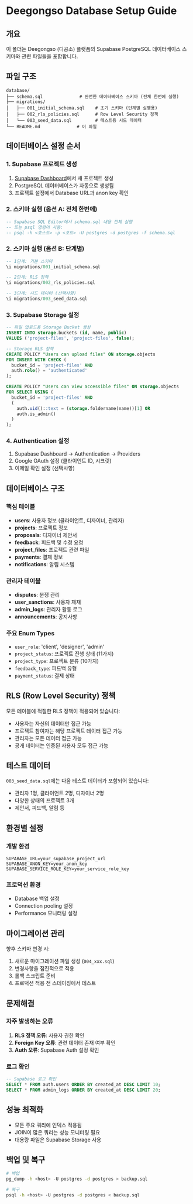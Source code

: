 # Deegongso Database Setup Guide

## 개요
이 폴더는 Deegongso (디공소) 플랫폼의 Supabase PostgreSQL 데이터베이스 스키마와 관련 파일들을 포함합니다.

## 파일 구조
```
database/
├── schema.sql              # 완전한 데이터베이스 스키마 (전체 한번에 실행)
├── migrations/
│   ├── 001_initial_schema.sql    # 초기 스키마 (단계별 실행용)
│   ├── 002_rls_policies.sql      # Row Level Security 정책
│   └── 003_seed_data.sql         # 테스트용 시드 데이터
└── README.md              # 이 파일
```

## 데이터베이스 설정 순서

### 1. Supabase 프로젝트 생성
1. [Supabase Dashboard](https://app.supabase.com)에서 새 프로젝트 생성
2. PostgreSQL 데이터베이스가 자동으로 생성됨
3. 프로젝트 설정에서 Database URL과 anon key 확인

### 2. 스키마 실행 (옵션 A: 전체 한번에)
```sql
-- Supabase SQL Editor에서 schema.sql 내용 전체 실행
-- 또는 psql 명령어 사용:
-- psql -h <호스트> -p <포트> -U postgres -d postgres -f schema.sql
```

### 2. 스키마 실행 (옵션 B: 단계별)
```sql
-- 1단계: 기본 스키마
\i migrations/001_initial_schema.sql

-- 2단계: RLS 정책  
\i migrations/002_rls_policies.sql

-- 3단계: 시드 데이터 (선택사항)
\i migrations/003_seed_data.sql
```

### 3. Supabase Storage 설정
```sql
-- 파일 업로드용 Storage Bucket 생성
INSERT INTO storage.buckets (id, name, public) 
VALUES ('project-files', 'project-files', false);

-- Storage RLS 정책
CREATE POLICY "Users can upload files" ON storage.objects
FOR INSERT WITH CHECK (
  bucket_id = 'project-files' AND
  auth.role() = 'authenticated'
);

CREATE POLICY "Users can view accessible files" ON storage.objects
FOR SELECT USING (
  bucket_id = 'project-files' AND
  (
    auth.uid()::text = (storage.foldername(name))[1] OR
    auth.is_admin()
  )
);
```

### 4. Authentication 설정
1. Supabase Dashboard → Authentication → Providers
2. Google OAuth 설정 (클라이언트 ID, 시크릿)
3. 이메일 확인 설정 (선택사항)

## 데이터베이스 구조

### 핵심 테이블
- **users**: 사용자 정보 (클라이언트, 디자이너, 관리자)
- **projects**: 프로젝트 정보
- **proposals**: 디자이너 제안서
- **feedback**: 피드백 및 수정 요청
- **project_files**: 프로젝트 관련 파일
- **payments**: 결제 정보
- **notifications**: 알림 시스템

### 관리자 테이블
- **disputes**: 분쟁 관리
- **user_sanctions**: 사용자 제재
- **admin_logs**: 관리자 활동 로그
- **announcements**: 공지사항

### 주요 Enum Types
- `user_role`: 'client', 'designer', 'admin'
- `project_status`: 프로젝트 진행 상태 (11가지)
- `project_type`: 프로젝트 분류 (10가지)
- `feedback_type`: 피드백 유형
- `payment_status`: 결제 상태

## RLS (Row Level Security) 정책
모든 테이블에 적절한 RLS 정책이 적용되어 있습니다:
- 사용자는 자신의 데이터만 접근 가능
- 프로젝트 참여자는 해당 프로젝트 데이터 접근 가능  
- 관리자는 모든 데이터 접근 가능
- 공개 데이터는 인증된 사용자 모두 접근 가능

## 테스트 데이터
`003_seed_data.sql`에는 다음 테스트 데이터가 포함되어 있습니다:
- 관리자 1명, 클라이언트 2명, 디자이너 2명
- 다양한 상태의 프로젝트 3개
- 제안서, 피드백, 알림 등

## 환경별 설정

### 개발 환경
```env
SUPABASE_URL=your_supabase_project_url
SUPABASE_ANON_KEY=your_anon_key  
SUPABASE_SERVICE_ROLE_KEY=your_service_role_key
```

### 프로덕션 환경
- Database 백업 설정
- Connection pooling 설정
- Performance 모니터링 설정

## 마이그레이션 관리
향후 스키마 변경 시:
1. 새로운 마이그레이션 파일 생성 (`004_xxx.sql`)
2. 변경사항을 점진적으로 적용
3. 롤백 스크립트 준비
4. 프로덕션 적용 전 스테이징에서 테스트

## 문제해결

### 자주 발생하는 오류
1. **RLS 정책 오류**: 사용자 권한 확인
2. **Foreign Key 오류**: 관련 데이터 존재 여부 확인
3. **Auth 오류**: Supabase Auth 설정 확인

### 로그 확인
```sql
-- Supabase 로그 확인
SELECT * FROM auth.users ORDER BY created_at DESC LIMIT 10;
SELECT * FROM admin_logs ORDER BY created_at DESC LIMIT 20;
```

## 성능 최적화
- 모든 주요 쿼리에 인덱스 적용됨
- JOIN이 많은 쿼리는 성능 모니터링 필요
- 대용량 파일은 Supabase Storage 사용

## 백업 및 복구
```bash
# 백업
pg_dump -h <host> -U postgres -d postgres > backup.sql

# 복구  
psql -h <host> -U postgres -d postgres < backup.sql
```
